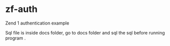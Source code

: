# zf-auth
Zend 1 authentication example

Sql file is inside docs folder, go to docs folder and sql the sql before running program .
